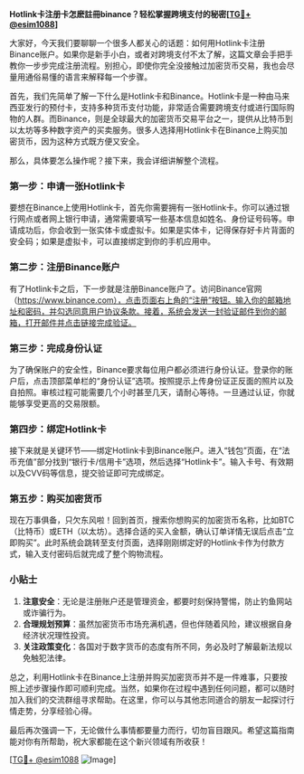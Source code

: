 **Hotlink卡注册卡怎麽註冊binance？轻松掌握跨境支付的秘密[[TG💪+ @esim1088](https://t.me/s/esim1088)]**

大家好，今天我们要聊聊一个很多人都关心的话题：如何用Hotlink卡注册Binance账户。如果你是新手小白，或者对跨境支付不太了解，这篇文章会手把手教你一步步完成注册流程。别担心，即使你完全没接触过加密货币交易，我也会尽量用通俗易懂的语言来解释每一个步骤。

首先，我们先简单了解一下什么是Hotlink卡和Binance。Hotlink卡是一种由马来西亚发行的预付卡，支持多种货币支付功能，非常适合需要跨境支付或进行国际购物的人群。而Binance，则是全球最大的加密货币交易平台之一，提供从比特币到以太坊等多种数字资产的买卖服务。很多人选择用Hotlink卡在Binance上购买加密货币，因为这种方式既方便又安全。

那么，具体要怎么操作呢？接下来，我会详细讲解整个流程。

### 第一步：申请一张Hotlink卡

要想在Binance上使用Hotlink卡，首先你需要拥有一张Hotlink卡。你可以通过银行网点或者网上银行申请，通常需要填写一些基本信息如姓名、身份证号码等。申请成功后，你会收到一张实体卡或虚拟卡。如果是实体卡，记得保存好卡片背面的安全码；如果是虚拟卡，可以直接绑定到你的手机应用中。

### 第二步：注册Binance账户

有了Hotlink卡之后，下一步就是注册Binance账户了。访问Binance官网（https://www.binance.com），点击页面右上角的“注册”按钮。输入你的邮箱地址和密码，并勾选同意用户协议条款。接着，系统会发送一封验证邮件到你的邮箱，打开邮件并点击链接完成验证。

### 第三步：完成身份认证

为了确保账户的安全性，Binance要求每位用户都必须进行身份认证。登录你的账户后，点击顶部菜单栏的“身份认证”选项。按照提示上传身份证正反面的照片以及自拍照。审核过程可能需要几个小时甚至几天，请耐心等待。一旦通过认证，你就能够享受更高的交易限额。

### 第四步：绑定Hotlink卡

接下来就是关键环节——绑定Hotlink卡到Binance账户。进入“钱包”页面，在“法币充值”部分找到“银行卡/信用卡”选项，然后选择“Hotlink卡”。输入卡号、有效期以及CVV码等信息，提交验证即可完成绑定。

### 第五步：购买加密货币

现在万事俱备，只欠东风啦！回到首页，搜索你想购买的加密货币名称，比如BTC（比特币）或ETH（以太坊）。选择合适的买入金额，确认订单详情无误后点击“立即购买”。此时系统会跳转至支付页面，选择刚刚绑定好的Hotlink卡作为付款方式，输入支付密码后就完成了整个购物流程。

### 小贴士

1. **注意安全**：无论是注册账户还是管理资金，都要时刻保持警惕，防止钓鱼网站或诈骗行为。
2. **合理规划预算**：虽然加密货币市场充满机遇，但也伴随着风险，建议根据自身经济状况理性投资。
3. **关注政策变化**：各国对于数字货币的态度有所不同，务必及时了解最新法规以免触犯法律。

总之，利用Hotlink卡在Binance上注册并购买加密货币并不是一件难事，只要按照上述步骤操作即可顺利完成。当然，如果你在过程中遇到任何问题，都可以随时加入我们的交流群组寻求帮助。在这里，你可以与其他志同道合的朋友一起探讨行情走势，分享经验心得。

最后再次强调一下，无论做什么事情都要量力而行，切勿盲目跟风。希望这篇指南能对你有所帮助，祝大家都能在这个新兴领域有所收获！

[[TG💪+ @esim1088](https://t.me/s/esim1088) ![Image](https://i.postimg.cc/4NQfJmqS/Snipaste-2025-05-13-00-14-12.png)]